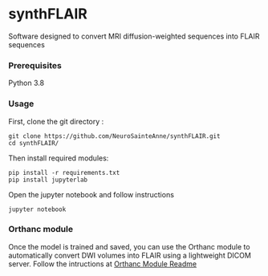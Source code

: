 # synthFLAIR
Software designed to convert MRI diffusion-weighted sequences into FLAIR sequences

### Prerequisites
Python 3.8

### Usage
First, clone the git directory :

```
git clone https://github.com/NeuroSainteAnne/synthFLAIR.git
cd synthFLAIR/
```

Then install required modules:

```
pip install -r requirements.txt
pip install jupyterlab
```

Open the jupyter notebook and follow instructions

```
jupyter notebook
```


### Orthanc module

Once the model is trained and saved, you can use the Orthanc module to automatically convert DWI volumes into FLAIR using a lightweight DICOM server.
Follow the intructions at [Orthanc Module Readme](orthanc_module/README.md)
